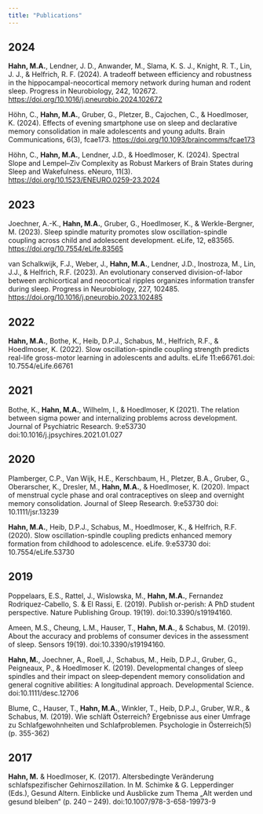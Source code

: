 ```yaml
---
title: "Publications"
---
```


## 2024

**Hahn, M.A.**, Lendner, J. D., Anwander, M., Slama, K. S. J., Knight, R. T., Lin, J. J., & Helfrich, R. F. (2024). A tradeoff between efficiency and robustness in the hippocampal-neocortical memory network during human and rodent sleep. Progress in Neurobiology, 242, 102672. https://doi.org/10.1016/j.pneurobio.2024.102672

Höhn, C., **Hahn, M.A.**, Gruber, G., Pletzer, B., Cajochen, C., & Hoedlmoser, K. (2024). Effects of evening smartphone use on sleep and declarative memory consolidation in male adolescents and young adults. Brain Communications, 6(3), fcae173. https://doi.org/10.1093/braincomms/fcae173

Höhn, C., **Hahn, M.A.**, Lendner, J.D., & Hoedlmoser, K. (2024). Spectral Slope and Lempel–Ziv Complexity as Robust Markers of Brain States during Sleep and Wakefulness. eNeuro, 11(3). https://doi.org/10.1523/ENEURO.0259-23.2024 

## 2023

Joechner, A.-K., **Hahn, M.A.**, Gruber, G., Hoedlmoser, K., & Werkle-Bergner, M. (2023). Sleep spindle maturity promotes slow oscillation-spindle coupling across child and adolescent development. eLife, 12, e83565. https://doi.org/10.7554/eLife.83565

van Schalkwijk, F.J., Weber, J., **Hahn, M.A.**, Lendner, J.D., Inostroza, M., Lin, J.J., & Helfrich, R.F. (2023). An evolutionary conserved division-of-labor between archicortical and neocortical ripples organizes information transfer during sleep. Progress in Neurobiology, 227, 102485. https://doi.org/10.1016/j.pneurobio.2023.102485

## 2022

**Hahn, M.A.**, Bothe, K., Heib, D.P.J., Schabus, M., Helfrich, R.F., & Hoedlmoser, K. (2022). Slow oscillation-spindle coupling strength predicts real-life gross-motor learning in adolescents and adults. eLife 11:e66761.doi: 10.7554/eLife.66761

## 2021

Bothe, K., **Hahn, M.A.**, Wilhelm, I., & Hoedlmoser, K (2021). The relation between sigma power and internalizing problems across development. Journal of Psychiatric Research. 9:e53730 doi:10.1016/j.jpsychires.2021.01.027

## 2020

Plamberger, C.P., Van Wijk, H.E., Kerschbaum, H., Pletzer, B.A., Gruber, G., Oberarscher, K., Dresler, M., **Hahn, M.A.**, & Hoedlmoser, K. (2020). Impact of menstrual cycle phase and oral contraceptives on sleep and overnight memory consolidation. Journal of Sleep Research. 9:e53730 doi: 10.1111/jsr.13239

**Hahn, M.A.**, Heib, D.P.J., Schabus, M., Hoedlmoser, K., & Helfrich, R.F. (2020). Slow oscillation-spindle coupling predicts enhanced memory formation from childhood to adolescence. eLife. 9:e53730 doi: 10.7554/eLife.53730

## 2019

Poppelaars, E.S., Rattel, J., Wislowska, M., **Hahn, M.A.**, Fernandez Rodriquez-Cabello, S. & El Rassi, E. (2019). Publish or-perish: A PhD student perspective. Nature Publishing Group. 19(19). doi:10.3390/s19194160. 


Ameen, M.S., Cheung, L.M., Hauser, T., **Hahn, M.A.**, & Schabus, M. (2019). About the accuracy and problems of consumer devices in the assessment of sleep. Sensors 19(19). doi:10.3390/s19194160.

**Hahn, M.**, Joechner, A., Roell, J., Schabus, M., Heib, D.P.J., Gruber, G., Peigneaux, P., & Hoedlmoser K. (2019). Developmental changes of sleep spindles and their impact on sleep‐dependent memory consolidation and general cognitive abilities: A longitudinal approach. Developmental Science. doi:10.1111/desc.12706

Blume, C., Hauser, T., **Hahn, M.A.**, Winkler, T., Heib, D.P.J., Gruber, W.R., & Schabus, M. (2019). Wie schläft Österreich? Ergebnisse aus einer Umfrage zu Schlafgewohnheiten und Schlafproblemen. Psychologie in Österreich(5)(p. 355-362)

## 2017

**Hahn, M.** & Hoedlmoser, K. (2017). Altersbedingte Veränderung schlafspezifischer Gehirnoszillation. In M. Schimke & G. Lepperdinger (Eds.), Gesund Altern. Einblicke und Ausblicke zum Thema „Alt werden und gesund bleiben“ (p. 240 – 249). doi:10.1007/978-3-658-19973-9
